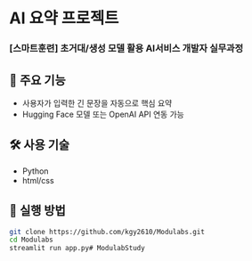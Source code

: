 # AI 요약 프로젝트
### [스마트훈련] 초거대/생성 모델 활용 AI서비스 개발자 실무과정

## 📌 주요 기능
- 사용자가 입력한 긴 문장을 자동으로 핵심 요약
- Hugging Face 모델 또는 OpenAI API 연동 가능

## 🛠 사용 기술
- Python
- html/css

## 📝 실행 방법
```bash
git clone https://github.com/kgy2610/Modulabs.git
cd Modulabs
streamlit run app.py#   M o d u l a b S t u d y  
 